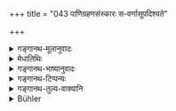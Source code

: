 +++
title = "043 पाणिग्रहणसंस्कारः स-वर्णासूपदिश्यते"

+++

<details><summary>गङ्गानथ-मूलानुवादः</summary>

In the case of girls of the same caste (as the bridegroom) the sacramental rite of “taking the hand” has been prescribed; and in that of the marriage of girls of different castes, this (following) should be known as the right procedure.—(43)
</details>

<details><summary>मेधातिथिः</summary>

**पाणिग्रहणं** नाम गृह्यकारोक्तः **संस्कारः सवर्णासु** समानजातीयासूह्यमानासु **उपदिश्यते **शास्त्रेण विधीयते, कर्तव्यतया प्रतिपाद्यते । **असवर्णासु** यद् उद्वाहकर्म तत्रायं वक्ष्यमाणो **विधिर् ज्ञेयः** ॥ ३.४३ ॥
</details>

<details><summary>गङ्गानथ-भाष्यानुवादः</summary>

The rite called ‘taking the hand,’ as described by the authors of
*Gṛhyasutras*, has been ‘*prescribed*’—laid down, mentioned by the
scriptures as to be performed—‘*in the case of girls of the same caste*,’ being married.

‘*In the case of girls of different castes*’ being married, the following is ‘*to be known as the right procedure*.’—(43)
</details>

<details><summary>गङ्गानथ-टिप्पन्यः</summary>

This verse is quoted in *Vīramitrodaya* (Saṃskāra, p. 835);—and in
*Smṛtitattva* (II, p. 107), which latter adds that this verse makes it
clear that ‘marriage’ is something distinct from the ‘holding of the
hand’ (*Pāṇigrahaṇa*).
</details>

<details><summary>गङ्गानथ-तुल्य-वाक्यानि</summary>

*Viṣṇu* (24.4).—‘In the marriage of a girl of the same caste as himself,
the hand has to be held.’

*Yājñavalkya* (1.62).—‘In the case of girls of the same caste as the
bridegroom, the hand is to be held.’
</details>

<details><summary>Bühler</summary>

043	The ceremony of joining the hands is prescribed for (marriages with) women of equal caste (varna); know that the following rule (applies) to weddings with females of a different caste (varna).
</details>
